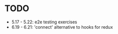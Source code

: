 # TODO
- 5.17 - 5.22: e2e testing exercises
- 6.19 - 6.21: 'connect' alternative to hooks for redux
 
